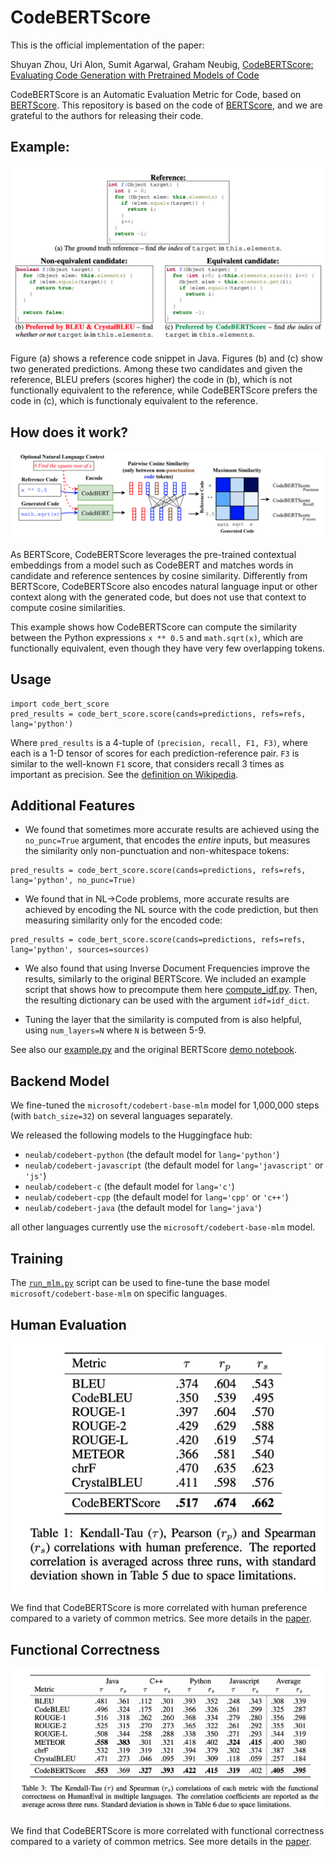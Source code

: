 # CodeBERTScore
This is the official implementation of the paper:

Shuyan Zhou, Uri Alon, Sumit Agarwal, Graham Neubig, [CodeBERTScore: Evaluating Code Generation with Pretrained Models of Code](https://arxiv.org/pdf/2302.05527.pdf)

CodeBERTScore is an Automatic Evaluation Metric for Code, based on [BERTScore](https://arxiv.org/abs/1904.09675).
This repository is based on the code of [BERTScore](https://github.com/Tiiiger/bert_score), and we are grateful to the authors for releasing their code.

## Example:

![](./images/example.png "Example")

Figure (a) shows a reference code snippet in Java. Figures (b) and (c) show two generated predictions. Among these two candidates and given the reference, BLEU prefers (scores higher) the code in (b), which is not functionally equivalent to the reference, while CodeBERTScore prefers the code in (c), which is functionaly equivalent to the reference.

## How does it work?

![](./images/flow.png "Example")

As BERTScore, CodeBERTScore leverages the pre-trained contextual embeddings from a model such as CodeBERT and matches
words in candidate and reference sentences by cosine similarity.
Differently from BERTScore, CodeBERTScore also encodes natural language input or other context along with the generated code, but does not use that context to compute cosine similarities.

This example shows how CodeBERTScore can compute the similarity between the Python expressions `x ** 0.5` and `math.sqrt(x)`, which are functionally equivalent, even though they have very few overlapping tokens.



## Usage
```
import code_bert_score
pred_results = code_bert_score.score(cands=predictions, refs=refs, lang='python')
```
Where `pred_results` is a 4-tuple of `(precision, recall, F1, F3)`, where each is a 1-D tensor of scores for each prediction-reference pair. `F3` is similar to the well-known `F1` score, that considers recall 3 times as important as precision. See the [definition on Wikipedia](https://en.wikipedia.org/wiki/F-score#F%CE%B2_score).

## Additional Features

* We found that sometimes more accurate results are achieved using the `no_punc=True` argument, that encodes the *entire* inputs, but measures the similarity only non-punctuation and non-whitespace tokens:

```
pred_results = code_bert_score.score(cands=predictions, refs=refs, lang='python', no_punc=True)
```

* We found that in NL->Code problems, more accurate results are achieved by encoding the NL source with the code prediction, but then measuring similarity only for the encoded code:

```
pred_results = code_bert_score.score(cands=predictions, refs=refs, lang='python', sources=sources)
```

* We also found that using Inverse Document Frequencies improve the results, similarly to the original BERTScore. We included an example script that shows how to precompute them here [compute_idf.py](https://github.com/neulab/code-bert-score/blob/main/compute_idf.py). Then, the resulting dictionary can be used with the argument `idf=idf_dict`.

* Tuning the layer that the similarity is computed from is also helpful, using `num_layers=N` where `N` is between 5-9.

See also our [example.py](./example.py) and the original BERTScore [demo notebook](./example/Demo.ipynb).

## Backend Model
We fine-tuned the `microsoft/codebert-base-mlm` model for 1,000,000 steps (with `batch_size=32`) on several languages separately.

We released the following models to the Huggingface hub:
* `neulab/codebert-python` (the default model for `lang='python'`)
* `neulab/codebert-javascript` (the default model for `lang='javascript'` or `'js'`)
* `neulab/codebert-c` (the default model for `lang='c'`)
* `neulab/codebert-cpp` (the default model for `lang='cpp'` or `'c++'`)
* `neulab/codebert-java` (the default model for `lang='java'`)

all other languages currently use the `microsoft/codebert-base-mlm` model.

## Training
The [`run_mlm.py`](./run_mlm.py) script can be used to fine-tune the base model `microsoft/codebert-base-mlm` on specific languages.

## Human Evaluation

![](./images/human.png "Example")

We find that CodeBERTScore is more correlated with human preference compared to a variety of common metrics. See more details in the [paper](https://arxiv.org/pdf/2302.05527.pdf).

## Functional Correctness

![](./images/functional.png "Example")

We find that CodeBERTScore is more correlated with functional correctness compared to a variety of common metrics. See more details in the [paper](https://arxiv.org/pdf/2302.05527.pdf).